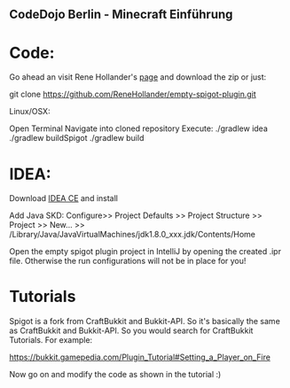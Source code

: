 ## CodeDojo Berlin - Minecraft Einführung



# Code: 

Go ahead an visit Rene Hollander's [page](https://github.com/ReneHollander/empty-spigot-plugin.git)
and download the zip or just:

git clone https://github.com/ReneHollander/empty-spigot-plugin.git

Linux/OSX: 

Open Terminal
Navigate into cloned repository
Execute:
./gradlew idea
./gradlew buildSpigot
./gradlew build

# IDEA:
Download [IDEA CE](https://www.jetbrains.com/idea/download/) and install

Add Java SKD:
Configure>> Project Defaults >> Project Structure >> Project >> New... >> /Library/Java/JavaVirtualMachines/jdk1.8.0_xxx.jdk/Contents/Home


Open the empty spigot plugin project in IntelliJ by opening the created .ipr file. Otherwise the run configurations will not be in place for you!



# Tutorials
Spigot is a fork from CraftBukkit and Bukkit-API. So it's basically the same as CraftBukkit and Bukkit-API. So you would search for CraftBukkit Tutorials. For example: 

https://bukkit.gamepedia.com/Plugin_Tutorial#Setting_a_Player_on_Fire

Now go on and modify the code as shown in the tutorial :) 



